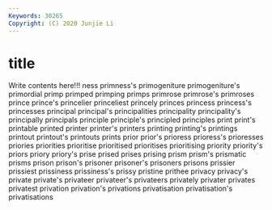 ```yaml
---
Keywords: 30265
Copyright: (C) 2020 Junjie Li
---
```


# title

Write contents here!!!
ness 
primness's 
primogeniture 
primogeniture's 
primordial 
primp 
primped
primping 
primps 
primrose 
primrose's 
primroses 
prince 
prince's 
princelier 
princeliest 
princely
princes 
princess 
princess's 
princesses 
principal 
principal's 
principalities 
principality 
principality's 
principally
principals 
principle 
principle's 
principled 
principles 
print 
print's 
printable 
printed 
printer
printer's 
printers 
printing 
printing's 
printings 
printout 
printout's 
printouts 
prints 
prior
prior's 
prioress 
prioress's 
prioresses 
priories 
priorities 
prioritise 
prioritised 
prioritises 
prioritising
priority 
priority's 
priors 
priory 
priory's 
prise 
prised 
prises 
prising 
prism
prism's 
prismatic 
prisms 
prison 
prison's 
prisoner 
prisoner's 
prisoners 
prisons 
prissier
prissiest 
prissiness 
prissiness's 
prissy 
pristine 
prithee 
privacy 
privacy's 
private 
private's
privateer 
privateer's 
privateers 
privately 
privater 
privates 
privatest 
privation 
privation's 
privations
privatisation 
privatisation's 
privatisations 
